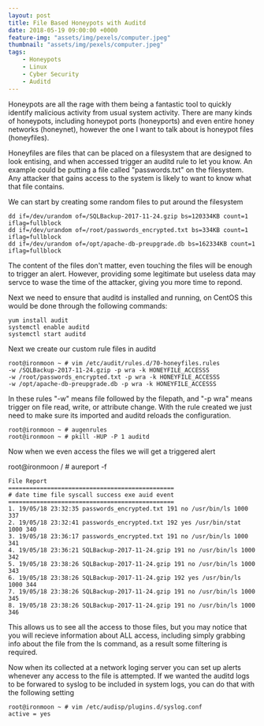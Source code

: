 ```yaml
---
layout: post
title: File Based Honeypots with Auditd
date: 2018-05-19 09:00:00 +0000
feature-img: "assets/img/pexels/computer.jpeg"
thumbnail: "assets/img/pexels/computer.jpeg"
tags:
    - Honeypots
    - Linux
    - Cyber Security
    - Auditd
---
```

Honeypots are all the rage with them being a fantastic tool to quickly identify malicious activity from usual system activity. There are many kinds of honeypots, including honeypot ports (honeyports) and even entire honey networks (honeynet), however the one I want to talk about is honeypot files (honeyfiles).

Honeyfiles are files that can be placed on a filesystem that are designed to look entising, and when accessed trigger an auditd rule to let you know. An example could be putting a file called "passwords.txt" on the filesystem. Any attacker that gains access to the system is likely to want to know what that file contains.

We can start by creating some random files to put around the filesystem

    dd if=/dev/urandom of=/SQLBackup-2017-11-24.gzip bs=120334KB count=1 iflag=fullblock
    dd if=/dev/urandom of=/root/passwords_encrypted.txt bs=334KB count=1 iflag=fullblock
    dd if=/dev/urandom of=/opt/apache-db-preupgrade.db bs=162334KB count=1 iflag=fullblock

The content of the files don't matter, even touching the files will be enough to trigger an alert. However, providing some legitimate but useless data may servce to wase the time of the attacker, giving you more time to repond.

Next we need to ensure that auditd is installed and running, on CentOS this would be done through the following commands:

    yum install audit
    systemctl enable auditd
    systemctl start auditd

Next we create our custom rule files in auditd

    root@ironmoon ~ # vim /etc/audit/rules.d/70-honeyfiles.rules
    -w /SQLBackup-2017-11-24.gzip -p wra -k HONEYFILE_ACCESSS
    -w /root/passwords_encrypted.txt -p wra -k HONEYFILE_ACCESSS
    -w /opt/apache-db-preupgrade.db -p wra -k HONEYFILE_ACCESSS

In these rules "-w" means file followed by the filepath, and "-p wra" means trigger on file read, write, or attribute change. With the rule created we just need to make sure its imported and auditd reloads the configuration.

    root@ironmoon ~ # augenrules
    root@ironmoon ~ # pkill -HUP -P 1 auditd
    
Now when we even access the files we will get a triggered alert

root@ironmoon / # aureport -f

    File Report
    ===============================================
    # date time file syscall success exe auid event
    ===============================================
    1. 19/05/18 23:32:35 passwords_encrypted.txt 191 no /usr/bin/ls 1000 337
    2. 19/05/18 23:32:41 passwords_encrypted.txt 192 yes /usr/bin/stat 1000 340
    3. 19/05/18 23:36:17 passwords_encrypted.txt 191 no /usr/bin/ls 1000 341
    4. 19/05/18 23:36:21 SQLBackup-2017-11-24.gzip 191 no /usr/bin/ls 1000 342
    5. 19/05/18 23:38:26 SQLBackup-2017-11-24.gzip 191 no /usr/bin/ls 1000 343
    6. 19/05/18 23:38:26 SQLBackup-2017-11-24.gzip 192 yes /usr/bin/ls 1000 344
    7. 19/05/18 23:38:26 SQLBackup-2017-11-24.gzip 191 no /usr/bin/ls 1000 345
    8. 19/05/18 23:38:26 SQLBackup-2017-11-24.gzip 191 no /usr/bin/ls 1000 346

This allows us to see all the access to those files, but you may notice that you will recieve information about ALL access, including simply grabbing info about the file from the ls command, as a result some filtering is required.

Now when its collected at a network loging server you can set up alerts whenever any access to the file is attempted. If we wanted the auditd logs to be forwared to syslog to be included in system logs, you can do that with the following setting

    root@ironmoon ~ # vim /etc/audisp/plugins.d/syslog.conf
    active = yes


